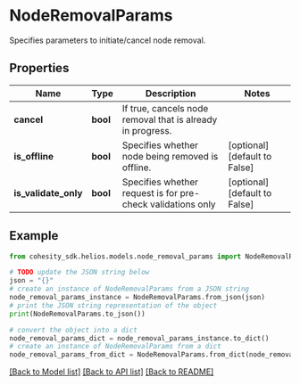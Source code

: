 # NodeRemovalParams

Specifies parameters to initiate/cancel node removal.

## Properties

Name | Type | Description | Notes
------------ | ------------- | ------------- | -------------
**cancel** | **bool** | If true, cancels node removal that is already in progress. | 
**is_offline** | **bool** | Specifies whether node being removed is offline. | [optional] [default to False]
**is_validate_only** | **bool** | Specifies whether request is for pre-check validations only | [optional] [default to False]

## Example

```python
from cohesity_sdk.helios.models.node_removal_params import NodeRemovalParams

# TODO update the JSON string below
json = "{}"
# create an instance of NodeRemovalParams from a JSON string
node_removal_params_instance = NodeRemovalParams.from_json(json)
# print the JSON string representation of the object
print(NodeRemovalParams.to_json())

# convert the object into a dict
node_removal_params_dict = node_removal_params_instance.to_dict()
# create an instance of NodeRemovalParams from a dict
node_removal_params_from_dict = NodeRemovalParams.from_dict(node_removal_params_dict)
```
[[Back to Model list]](../README.md#documentation-for-models) [[Back to API list]](../README.md#documentation-for-api-endpoints) [[Back to README]](../README.md)



